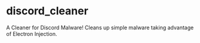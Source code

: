 # discord_cleaner
A Cleaner for Discord Malware! Cleans up simple malware taking advantage of Electron Injection.
